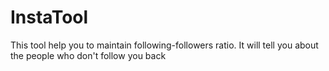 # InstaTool
This tool help you to maintain following-followers ratio. It will tell you about the people who don't follow you back
